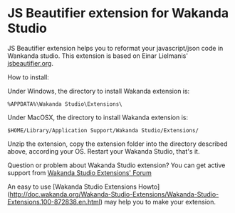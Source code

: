 # JS Beautifier extension for Wakanda Studio

JS Beautifier extension helps you to reformat your javascript/json code in Wankanda studio.
This extension is based on Einar Lielmanis' [jsbeautifier.org](http://jsbeautifier.org/).

How to install:

Under Windows, the directory to install Wakanda extension is: 

`%APPDATA%\Wakanda Studio\Extensions\`


Under MacOSX, the directory to install Wakanda extension is:

`$HOME/Library/Application Support/Wakanda Studio/Extensions/`


Unzip the extension, copy the extension folder into the directory described above, according your OS. Restart your Wakanda Studio, that's it.

Question or problem about Wakanda Studio extension? You can get active support from [Wakanda Studio Extensions' Forum](http://forum.wakanda.org/forumdisplay.php?27-Studio-Extensions)

An easy to use [Wakanda Studio Extensions Howto] (http://doc.wakanda.org/Wakanda-Studio-Extensions/Wakanda-Studio-Extensions.100-872838.en.html) may help you to make your extension.

